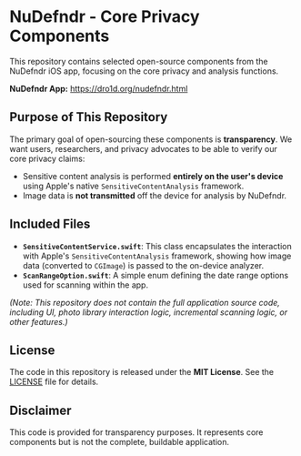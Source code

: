 # NuDefndr - Core Privacy Components

This repository contains selected open-source components from the NuDefndr iOS app, focusing on the core privacy and analysis functions.

**NuDefndr App:** https://dro1d.org/nudefndr.html

## Purpose of This Repository

The primary goal of open-sourcing these components is **transparency**. We want users, researchers, and privacy advocates to be able to verify our core privacy claims:

* Sensitive content analysis is performed **entirely on the user's device** using Apple's native `SensitiveContentAnalysis` framework.
* Image data is **not transmitted** off the device for analysis by NuDefndr.

## Included Files

* **`SensitiveContentService.swift`**: This class encapsulates the interaction with Apple's `SensitiveContentAnalysis` framework, showing how image data (converted to `CGImage`) is passed to the on-device analyzer.
* **`ScanRangeOption.swift`**: A simple enum defining the date range options used for scanning within the app.

*(Note: This repository does not contain the full application source code, including UI, photo library interaction logic, incremental scanning logic, or other features.)*

## License

The code in this repository is released under the **MIT License**. See the [LICENSE](LICENSE) file for details.

## Disclaimer

This code is provided for transparency purposes. It represents core components but is not the complete, buildable application.
